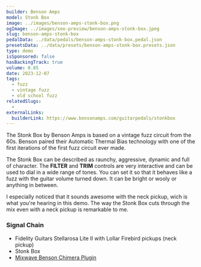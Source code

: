 ```yaml
---
builder: Benson Amps
model: Stonk Box
image: ../images/benson-amps-stonk-box.png
ogImage: ../images/seo-preview/benson-amps-stonk-box.jpeg
slug: benson-amps-stonk-box
pedalData: ../data/pedals/benson-amps-stonk-box.pedal.json
presetsData: ../data/presets/benson-amps-stonk-box.presets.json
type: demo
isSponsored: false
hasBackingTrack: true
volume: 0.85
date: 2023-12-07
tags:
  - fuzz
  - vintage fuzz
  - old school fuzz
relatedSlugs:
  -
externalLinks:
  builderLink: https://www.bensonamps.com/guitarpedals/stonkbox
---
```


The Stonk Box by Benson Amps is based on a vintage fuzz circuit from the 60s. Benson paired their Automatic Thermal Bias technology with one of the first iterations of the first fuzz circuit ever made.

The Stonk Box can be described as raunchy, aggressive, dynamic and full of character. The **FILTER** and **TRIM** controls are very interactive and can be used to dial in a wide range of tones. You can set it so that it behaves like a fuzz with the guitar volume turned down. It can be bright or wooly or anything in between.

I especially noticed that it sounds awesome with the neck pickup, wich is what you're hearing in this demo. The way the Stonk Box cuts through the mix even with a neck pickup is remarkable to me.

### Signal Chain

- Fidelity Guitars Stellarosa Lite II with Lollar Firebird pickups (neck pickup)
- Stonk Box
- [Mixwave Benson Chimera Plugin](https://www.mixwave.net/products/benson-chimera)
